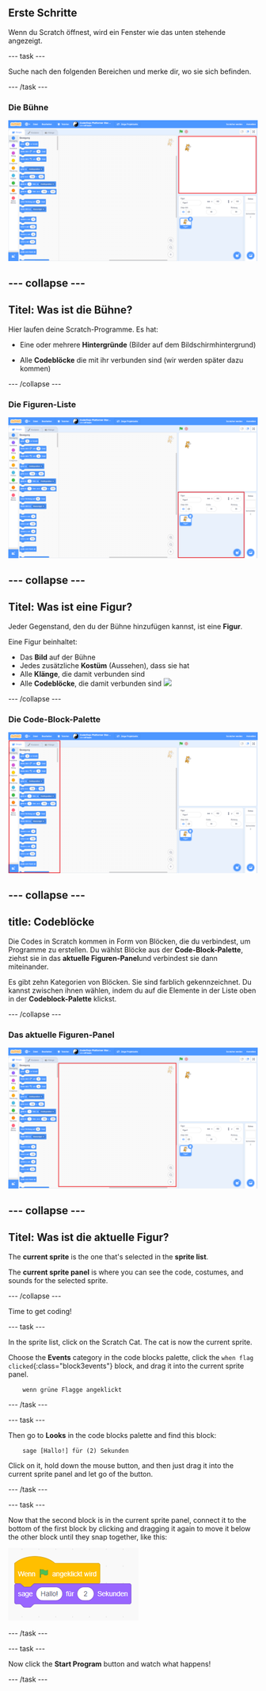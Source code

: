 ## Erste Schritte

Wenn du Scratch öffnest, wird ein Fenster wie das unten stehende angezeigt.

\--- task \---

Suche nach den folgenden Bereichen und merke dir, wo sie sich befinden.

\--- /task \---

### Die Bühne

![Scratch-Fenster mit hervorgehobener Bühne](images/hlStage.png)

## \--- collapse \---

## Titel: Was ist die Bühne?

Hier laufen deine Scratch-Programme. Es hat:

* Eine oder mehrere **Hintergründe** \(Bilder auf dem Bildschirmhintergrund\)

* Alle **Codeblöcke** die mit ihr verbunden sind \(wir werden später dazu kommen\)

\--- /collapse \---

### Die Figuren-Liste

![Scratch-Fenster mit hervorgehobener Figuren-Liste](images/hlSpriteList.png)

## \--- collapse \---

## Titel: Was ist eine Figur?

Jeder Gegenstand, den du der Bühne hinzufügen kannst, ist eine **Figur**.

Eine Figur beinhaltet:

* Das **Bild** auf der Bühne
* Jedes zusätzliche **Kostüm** \(Aussehen\), dass sie hat
* Alle **Klänge**, die damit verbunden sind
* Alle **Codeblöcke**, die damit verbunden sind ![](images/setup2.png)

\--- /collapse \---

### Die Code-Block-Palette

![Scratch-Fenster mit hervorgehobener Blockpalette](images/hlBlocksPalette.png)

## \--- collapse \---

## title: Codeblöcke

Die Codes in Scratch kommen in Form von Blöcken, die du verbindest, um Programme zu erstellen. Du wählst Blöcke aus der **Code-Block-Palette**, ziehst sie in das **aktuelle Figuren-Panel**und verbindest sie dann miteinander.

Es gibt zehn Kategorien von Blöcken. Sie sind farblich gekennzeichnet. Du kannst zwischen ihnen wählen, indem du auf die Elemente in der Liste oben in der **Codeblock-Palette** klickst.

\--- /collapse \---

### Das aktuelle Figuren-Panel

![Scratch-Fenster mit hervorgehobenem aktuellen Figuren-Fenster](images/hlCurrentSpritePanel.png)

## \--- collapse \---

## Titel: Was ist die aktuelle Figur?

The **current sprite** is the one that's selected in the **sprite list**.

The **current sprite panel** is where you can see the code, costumes, and sounds for the selected sprite.

\--- /collapse \---

Time to get coding!

\--- task \---

In the sprite list, click on the Scratch Cat. The cat is now the current sprite.

Choose the **Events** category in the code blocks palette, click the `when flag clicked`{:class="block3events"} block, and drag it into the current sprite panel.

```blocks3
    wenn grüne Flagge angeklickt
```

\--- /task \---

\--- task \---

Then go to **Looks** in the code blocks palette and find this block:

```blocks3
    sage [Hallo!] für (2) Sekunden
```

Click on it, hold down the mouse button, and then just drag it into the current sprite panel and let go of the button.

\--- /task \---

\--- task \---

Now that the second block is in the current sprite panel, connect it to the bottom of the first block by clicking and dragging it again to move it below the other block until they snap together, like this:

![](images/setup3.png)

\--- /task \---

\--- task \---

Now click the **Start Program** button and watch what happens!

\--- /task \---